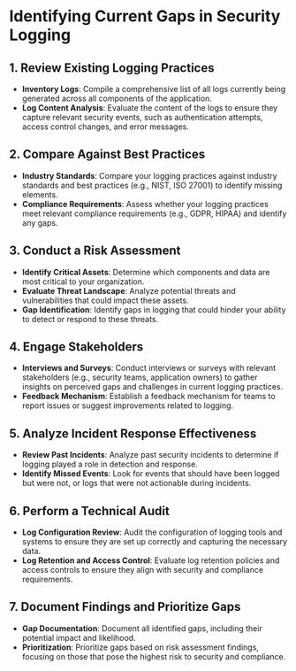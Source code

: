 # Identifying Current Gaps in Security Logging

## 1. Review Existing Logging Practices

- **Inventory Logs**: Compile a comprehensive list of all logs currently being generated across all components of the application.
- **Log Content Analysis**: Evaluate the content of the logs to ensure they capture relevant security events, such as authentication attempts, access control changes, and error messages.

## 2. Compare Against Best Practices

- **Industry Standards**: Compare your logging practices against industry standards and best practices (e.g., NIST, ISO 27001) to identify missing elements.
- **Compliance Requirements**: Assess whether your logging practices meet relevant compliance requirements (e.g., GDPR, HIPAA) and identify any gaps.

## 3. Conduct a Risk Assessment

- **Identify Critical Assets**: Determine which components and data are most critical to your organization.
- **Evaluate Threat Landscape**: Analyze potential threats and vulnerabilities that could impact these assets.
- **Gap Identification**: Identify gaps in logging that could hinder your ability to detect or respond to these threats.

## 4. Engage Stakeholders

- **Interviews and Surveys**: Conduct interviews or surveys with relevant stakeholders (e.g., security teams, application owners) to gather insights on perceived gaps and challenges in current logging practices.
- **Feedback Mechanism**: Establish a feedback mechanism for teams to report issues or suggest improvements related to logging.

## 5. Analyze Incident Response Effectiveness

- **Review Past Incidents**: Analyze past security incidents to determine if logging played a role in detection and response.
- **Identify Missed Events**: Look for events that should have been logged but were not, or logs that were not actionable during incidents.

## 6. Perform a Technical Audit

- **Log Configuration Review**: Audit the configuration of logging tools and systems to ensure they are set up correctly and capturing the necessary data.
- **Log Retention and Access Control**: Evaluate log retention policies and access controls to ensure they align with security and compliance requirements.

## 7. Document Findings and Prioritize Gaps

- **Gap Documentation**: Document all identified gaps, including their potential impact and likelihood.
- **Prioritization**: Prioritize gaps based on risk assessment findings, focusing on those that pose the highest risk to security and compliance.
